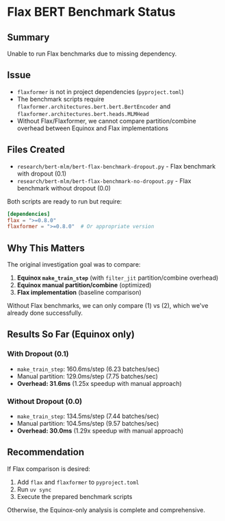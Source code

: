 # Flax BERT Benchmark Status

## Summary
Unable to run Flax benchmarks due to missing dependency.

## Issue
- `flaxformer` is not in project dependencies (`pyproject.toml`)
- The benchmark scripts require `flaxformer.architectures.bert.bert.BertEncoder` and `flaxformer.architectures.bert.heads.MLMHead`
- Without Flax/Flaxformer, we cannot compare partition/combine overhead between Equinox and Flax implementations

## Files Created
- `research/bert-mlm/bert-flax-benchmark-dropout.py` - Flax benchmark with dropout (0.1)
- `research/bert-mlm/bert-flax-benchmark-no-dropout.py` - Flax benchmark without dropout (0.0)

Both scripts are ready to run but require:
```toml
[dependencies]
flax = ">=0.8.0"
flaxformer = ">=0.8.0"  # Or appropriate version
```

## Why This Matters
The original investigation goal was to compare:
1. **Equinox `make_train_step`** (with `filter_jit` partition/combine overhead)
2. **Equinox manual partition/combine** (optimized)
3. **Flax implementation** (baseline comparison)

Without Flax benchmarks, we can only compare (1) vs (2), which we've already done successfully.

## Results So Far (Equinox only)

### With Dropout (0.1)
- `make_train_step`: 160.6ms/step (6.23 batches/sec)
- Manual partition: 129.0ms/step (7.75 batches/sec)
- **Overhead: 31.6ms** (1.25x speedup with manual approach)

### Without Dropout (0.0)
- `make_train_step`: 134.5ms/step (7.44 batches/sec)
- Manual partition: 104.5ms/step (9.57 batches/sec)
- **Overhead: 30.0ms** (1.29x speedup with manual approach)

## Recommendation
If Flax comparison is desired:
1. Add `flax` and `flaxformer` to `pyproject.toml`
2. Run `uv sync`
3. Execute the prepared benchmark scripts

Otherwise, the Equinox-only analysis is complete and comprehensive.
